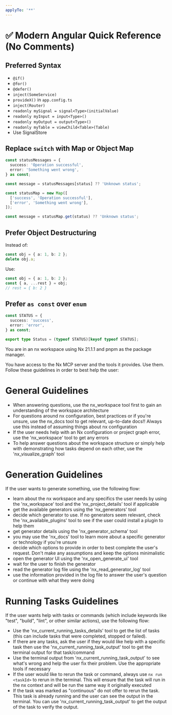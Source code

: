 ```yaml
---
applyTo: '**'
---
```


# ✅ Modern Angular Quick Reference (No Comments)

## Preferred Syntax

- `@if()`
- `@for()`
- `@defer()`
- `inject(SomeService)`
- `provideX()` in `app.config.ts`
- `inject(Router)`
- `readonly mySignal = signal<Type>(initialValue)`
- `readonly myInput = input<Type>()`
- `readonly myOutput = output<Type>()`
- `readonly myTable = viewChild<Table>(Table)`
- Use SignalStore

## Replace `switch` with Map or Object Map

```ts
const statusMessages = {
  success: 'Operation successful',
  error: 'Something went wrong',
} as const;

const message = statusMessages[status] ?? 'Unknown status';
```

```ts
const statusMap = new Map([
  ['success', 'Operation successful'],
  ['error', 'Something went wrong'],
]);

const message = statusMap.get(status) ?? 'Unknown status';
```

## Prefer Object Destructuring

Instead of:

```ts
const obj = { a: 1, b: 2 };
delete obj.a;
```

Use:

```ts
const obj = { a: 1, b: 2 };
const { a, ...rest } = obj;
// rest = { b: 2 }
```

## Prefer `as const` over `enum`

```ts
const STATUS = {
  success: 'success',
  error: 'error',
} as const;

export type Status = (typeof STATUS)[keyof typeof STATUS];
```

You are in an nx workspace using Nx 21.1.1 and pnpm as the package manager.

You have access to the Nx MCP server and the tools it provides. Use them. Follow these guidelines in order to best help the user:

# General Guidelines

- When answering questions, use the nx_workspace tool first to gain an understanding of the workspace architecture
- For questions around nx configuration, best practices or if you're unsure, use the nx_docs tool to get relevant, up-to-date docs!! Always use this instead of assuming things about nx configuration
- If the user needs help with an Nx configuration or project graph error, use the 'nx_workspace' tool to get any errors
- To help answer questions about the workspace structure or simply help with demonstrating how tasks depend on each other, use the 'nx_visualize_graph' tool

# Generation Guidelines

If the user wants to generate something, use the following flow:

- learn about the nx workspace and any specifics the user needs by using the 'nx_workspace' tool and the 'nx_project_details' tool if applicable
- get the available generators using the 'nx_generators' tool
- decide which generator to use. If no generators seem relevant, check the 'nx_available_plugins' tool to see if the user could install a plugin to help them
- get generator details using the 'nx_generator_schema' tool
- you may use the 'nx_docs' tool to learn more about a specific generator or technology if you're unsure
- decide which options to provide in order to best complete the user's request. Don't make any assumptions and keep the options minimalistic
- open the generator UI using the 'nx_open_generate_ui' tool
- wait for the user to finish the generator
- read the generator log file using the 'nx_read_generator_log' tool
- use the information provided in the log file to answer the user's question or continue with what they were doing

# Running Tasks Guidelines

If the user wants help with tasks or commands (which include keywords like "test", "build", "lint", or other similar actions), use the following flow:

- Use the 'nx_current_running_tasks_details' tool to get the list of tasks (this can include tasks that were completed, stopped or failed).
- If there are any tasks, ask the user if they would like help with a specific task then use the 'nx_current_running_task_output' tool to get the terminal output for that task/command
- Use the terminal output from 'nx_current_running_task_output' to see what's wrong and help the user fix their problem. Use the appropriate tools if necessary
- If the user would like to rerun the task or command, always use `nx run <taskId>` to rerun in the terminal. This will ensure that the task will run in the nx context and will be run the same way it originally executed
- If the task was marked as "continuous" do not offer to rerun the task. This task is already running and the user can see the output in the terminal. You can use 'nx_current_running_task_output' to get the output of the task to verify the output.
